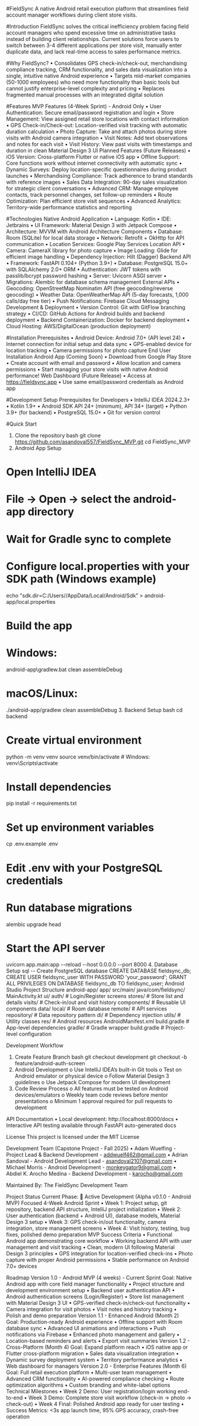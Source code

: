 #FieldSync
A native Android retail execution platform that streamlines field account manager workflows during client store visits.

#Introduction
FieldSync solves the critical inefficiency problem facing field account managers who spend excessive time on administrative tasks instead of building client relationships. Current solutions force users to switch between 3-4 different applications per store visit, manually enter duplicate data, and lack real-time access to sales performance metrics.

#Why FieldSync?
•	Consolidates GPS check-in/check-out, merchandising compliance tracking, CRM functionality, and sales data visualization into a single, intuitive native Android experience
•	Targets mid-market companies (50-1000 employees) who need more functionality than basic tools but cannot justify enterprise-level complexity and pricing
•	Replaces fragmented manual processes with an integrated digital solution

#Features
MVP Features (4-Week Sprint) - Android Only
•	User Authentication: Secure email/password registration and login
•	Store Management: View assigned retail store locations with contact information
•	GPS Check-in/Check-out: Location-verified visit tracking with automatic duration calculation
•	Photo Capture: Take and attach photos during store visits with Android camera integration
•	Visit Notes: Add text observations and notes for each visit
•	Visit History: View past visits with timestamps and duration in clean Material Design 3 UI
Planned Features (Future Releases)
•	iOS Version: Cross-platform Flutter or native iOS app
•	Offline Support: Core functions work without internet connectivity with automatic sync
•	Dynamic Surveys: Deploy location-specific questionnaires during product launches
•	Merchandising Compliance: Track adherence to brand standards with reference images
•	Sales Data Integration: 90-day sales visualization for strategic client conversations
•	Advanced CRM: Manage employee contacts, track personnel changes, set follow-up reminders
•	Route Optimization: Plan efficient store visit sequences
•	Advanced Analytics: Territory-wide performance statistics and reporting

#Technologies
Native Android Application
•	Language: Kotlin
•	IDE: Jetbrains
•	UI Framework: Material Design 3 with Jetpack Compose
•	Architecture: MVVM with Android Architecture Components
•	Database: Room (SQLite) for local data storage
•	Network: Retrofit + OkHttp for API communication
•	Location Services: Google Play Services Location API
•	Camera: CameraX library for photo capture
•	Image Loading: Glide for efficient image handling
•	Dependency Injection: Hilt (Dagger)
Backend API
•	Framework: FastAPI 0.104+ (Python 3.9+)
•	Database: PostgreSQL 15.0+ with SQLAlchemy 2.0+ ORM
•	Authentication: JWT tokens with passlib/bcrypt password hashing
•	Server: Uvicorn ASGI server
•	Migrations: Alembic for database schema management
External APIs
•	Geocoding: OpenStreetMap Nominatim API (free geocoding/reverse geocoding)
•	Weather Data: OpenWeatherMap API (5-day forecasts, 1,000 calls/day free tier)
•	Push Notifications: Firebase Cloud Messaging
Development & Deployment
•	Version Control: Git with GitFlow branching strategy
•	CI/CD: GitHub Actions for Android builds and backend deployment
•	Backend Containerization: Docker for backend deployment
•	Cloud Hosting: AWS/DigitalOcean (production deployment)

#Installation
Prerequisites
•	Android Device: Android 7.0+ (API level 24)
•	Internet connection for initial setup and data sync
•	GPS-enabled device for location tracking
•	Camera permissions for photo capture
End User Installation
Android App (Coming Soon)
•	Download from Google Play Store
•	Create account with email and password
•	Allow location and camera permissions
•	Start managing your store visits with native Android performance!
Web Dashboard (Future Release)
•	Access at https://fieldsync.app
•	Use same email/password credentials as Android app

#Development Setup
Prerequisites for Developers
•	IntelliJ IDEA 2024.2.3+
•	Kotlin 1.9+
•	Android SDK API 24+ (minimum), API 34+ (target)
•	Python 3.9+ (for backend)
•	PostgreSQL 15.0+
•	Git for version control

#Quick Start
1.	Clone the repository 
bash
git clone https://github.com/asandoval557/FieldSync_MVP.git
cd FieldSync_MVP
2.	Android App Setup 
# Open IntelliJ IDEA
# File → Open → select the android-app directory
# Wait for Gradle sync to complete

# Configure local.properties with your SDK path (Windows example)
echo "sdk.dir=C:/Users/<your-username>/AppData/Local/Android/Sdk" > android-app/local.properties

# Build the app
# Windows:
android-app\gradlew.bat clean assembleDebug
# macOS/Linux:
./android-app/gradlew clean assembleDebug
3.	Backend Setup 
bash
cd backend

# Create virtual environment
python -m venv venv
source venv/bin/activate  # Windows: venv\Scripts\activate

# Install dependencies
pip install -r requirements.txt

# Set up environment variables
cp .env.example .env
# Edit .env with your PostgreSQL credentials

# Run database migrations
alembic upgrade head

# Start the API server
uvicorn app.main:app --reload --host 0.0.0.0 --port 8000
4.	Database Setup 
sql
-- Create PostgreSQL database
CREATE DATABASE fieldsync_db;
CREATE USER fieldsync_user WITH PASSWORD 'your_password';
GRANT ALL PRIVILEGES ON DATABASE fieldsync_db TO fieldsync_user;
Android Studio Project Structure
android-app/
 app/
src/main/
java/com/fieldsync/
MainActivity.kt
ui/
auth/          # Login/Register screens
stores/        # Store list and details
visits/        # Check-in/out and visit history
components/    # Reusable UI components
data/
local/         # Room database
remote/        # API services
repository/    # Data repository pattern
di/                # Dependency injection
utils/             # Utility classes
res/                   # Android resources
AndroidManifest.xml
build.gradle               # App-level dependencies
gradle/                        # Gradle wrapper
build.gradle                   # Project-level configuration

Development Workflow
1.	Create Feature Branch 
bash
git checkout development
git checkout -b feature/android-auth-screen
2.	Android Development 
o	Use IntelliJ IDEA’s built-in Git tools
o	Test on Android emulator or physical device
o	Follow Material Design 3 guidelines
o	Use Jetpack Compose for modern UI development
3.	Code Review Process 
o	All features must be tested on Android devices/emulators
o	Weekly team code reviews before mentor presentations
o	Minimum 1 approval required for pull requests to development

API Documentation
•	Local development: http://localhost:8000/docs
•	Interactive API testing available through FastAPI auto-generated docs

License
This project is licensed under the MIT License 

Development Team (Capstone Project - Fall 2025)
•	Adam Wuelfing - Project Lead & Backend Development - addwuelf462@gmail.com
•	Adrian Sandoval - Android Development Lead - asandoval2107@gmail.com
•	Michael Morris - Android Development - monkeygator9@gmail.com
•	Abdiel K. Arocho Medina - Backend Development - karocho@gmail.com

Maintained By: The FieldSync Development Team

Project Status
Current Phase: 🚧 Active Development (Alpha v0.1.0 - Android MVP)
Focused 4-Week Android Sprint
•	Week 1: Project setup, git repository, backend API structure, IntelliJ project initialization
•	Week 2: User authentication (backend + Android UI), database models, Material Design 3 setup
•	Week 3: GPS check-in/out functionality, camera integration, store management screens
•	Week 4: Visit history, testing, bug fixes, polished demo preparation
MVP Success Criteria
•	Functional Android app demonstrating core workflow
•	Working backend API with user management and visit tracking
•	Clean, modern UI following Material Design 3 principles
•	GPS integration for location-verified check-ins
•	Photo capture with proper Android permissions
•	Stable performance on Android 7.0+ devices

Roadmap
Version 1.0 - Android MVP (4 weeks) - Current Sprint
Goal: Native Android app with core field manager functionality
•	Project structure and development environment setup
•	Backend user authentication API
•	Android authentication screens (Login/Register)
•	Store list management with Material Design 3 UI
•	GPS-verified check-in/check-out functionality
•	Camera integration for visit photos
•	Visit notes and history tracking
•	Polish and demo preparation
Version 1.1 - Enhanced Android (Month 2)
Goal: Production-ready Android experience
•	Offline support with Room database sync
•	Advanced UI animations and interactions
•	Push notifications via Firebase
•	Enhanced photo management and gallery
•	Location-based reminders and alerts
•	Export visit summaries
Version 1.2 - Cross-Platform (Month 4)
Goal: Expand platform reach
•	iOS native app or Flutter cross-platform migration
•	Sales data visualization integration
•	Dynamic survey deployment system
•	Territory performance analytics
•	Web dashboard for managers
Version 2.0 - Enterprise Features (Month 6)
Goal: Full retail execution platform
•	Multi-user team management
•	Advanced CRM functionality
•	AI-powered compliance checking
•	Route optimization algorithms
•	Custom branding and white-label options
Technical Milestones
•	Week 2 Demo: User registration/login working end-to-end
•	Week 3 Demo: Complete store visit workflow (check-in → photo → check-out)
•	Week 4 Final: Polished Android app ready for user testing
•	Success Metrics: <3s app launch time, 95% GPS accuracy, crash-free operation
